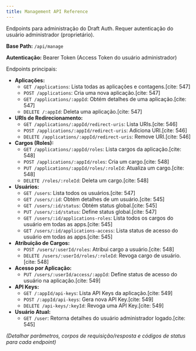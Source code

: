 ```yaml
---
title: Management API Reference
---
```


Endpoints para administração do Draft Auth. Requer autenticação do usuário administrador (proprietário).

**Base Path:** `/api/manage`

**Autenticação:** Bearer Token (Access Token do usuário administrador)

Endpoints principais:

- **Aplicações:**
  - `GET /applications`: Lista todas as aplicações e contagens.[cite: 547]
  - `POST /applications`: Cria uma nova aplicação.[cite: 547]
  - `GET /applications/:appId`: Obtém detalhes de uma aplicação.[cite: 547]
  - `DELETE /:appId`: Deleta uma aplicação.[cite: 547]
- **URIs de Redirecionamento:**
  - `GET /applications/:appId/redirect-uris`: Lista URIs.[cite: 546]
  - `POST /applications/:appId/redirect-uris`: Adiciona URI.[cite: 546]
  - `DELETE /applications/:appId/redirect-uris`: Remove URI.[cite: 546]
- **Cargos (Roles):**
  - `GET /applications/:appId/roles`: Lista cargos da aplicação.[cite: 548]
  - `POST /applications/:appId/roles`: Cria um cargo.[cite: 548]
  - `PUT /applications/:appId/roles/:roleId`: Atualiza um cargo.[cite: 548]
  - `DELETE /roles/:roleId`: Deleta um cargo.[cite: 548]
- **Usuários:**
  - `GET /users`: Lista todos os usuários.[cite: 547]
  - `GET /users/:id`: Obtém detalhes de um usuário.[cite: 545]
  - `GET /users/:id/status`: Obtém status global.[cite: 545]
  - `PUT /users/:id/status`: Define status global.[cite: 547]
  - `GET /users/:id/applications-roles`: Lista todos os cargos do usuário em todas as apps.[cite: 545]
  - `GET /users/:id/applications-access`: Lista status de acesso do usuário em todas as apps.[cite: 545]
- **Atribuição de Cargos:**
  - `POST /users/:userId/roles`: Atribui cargo a usuário.[cite: 548]
  - `DELETE /users/:userId/roles/:roleId`: Revoga cargo de usuário.[cite: 548]
- **Acesso por Aplicação:**
  - `PUT /users/:userId/access/:appId`: Define status de acesso do usuário na aplicação.[cite: 549]
- **API Keys:**
  - `GET /:appId/api-keys`: Lista API Keys da aplicação.[cite: 549]
  - `POST /:appId/api-keys`: Gera nova API Key.[cite: 549]
  - `DELETE /api-keys/:keyId`: Revoga uma API Key.[cite: 549]
- **Usuário Atual:**
  - `GET /user`: Retorna detalhes do usuário administrador logado.[cite: 545]

_(Detalhar parâmetros, corpos de requisição/resposta e códigos de status para cada endpoint)_
